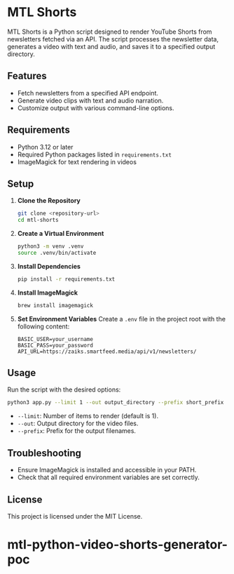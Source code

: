 # MTL Shorts

MTL Shorts is a Python script designed to render YouTube Shorts from newsletters fetched via an API. The script processes the newsletter data, generates a video with text and audio, and saves it to a specified output directory.

## Features
- Fetch newsletters from a specified API endpoint.
- Generate video clips with text and audio narration.
- Customize output with various command-line options.

## Requirements
- Python 3.12 or later
- Required Python packages listed in `requirements.txt`
- ImageMagick for text rendering in videos

## Setup
1. **Clone the Repository**
   ```bash
   git clone <repository-url>
   cd mtl-shorts
   ```

2. **Create a Virtual Environment**
   ```bash
   python3 -m venv .venv
   source .venv/bin/activate
   ```

3. **Install Dependencies**
   ```bash
   pip install -r requirements.txt
   ```

4. **Install ImageMagick**
   ```bash
   brew install imagemagick
   ```

5. **Set Environment Variables**
   Create a `.env` file in the project root with the following content:
   ```
   BASIC_USER=your_username
   BASIC_PASS=your_password
   API_URL=https://zaiks.smartfeed.media/api/v1/newsletters/
   ```

## Usage
Run the script with the desired options:
```bash
python3 app.py --limit 1 --out output_directory --prefix short_prefix
```
- `--limit`: Number of items to render (default is 1).
- `--out`: Output directory for the video files.
- `--prefix`: Prefix for the output filenames.

## Troubleshooting
- Ensure ImageMagick is installed and accessible in your PATH.
- Check that all required environment variables are set correctly.

## License
This project is licensed under the MIT License.
# mtl-python-video-shorts-generator-poc
